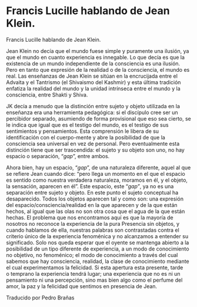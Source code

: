 # Francis Lucille hablando de Jean Klein. 

Francis Lucille hablando de Jean Klein.

Jean Klein no decía que el mundo fuese simple y puramente una ilusión, ya que el mundo en cuanto experiencia es innegable. Lo que decía es que la existencia de un mundo independiente de la consciencia es una ilusión. Pero en tanto que expresión de la realidad o de la consciencia, el mundo es real. Las enseñanzas de Jean Klein se sitúan en la encrucijada entre el Advaita y el Tantrismo (el Shivaismo del Kashmir) y esta última tradición enfatiza la realidad del mundo y la unidad intrínseca entre el mundo y la consciencia, entre Shakti y Shiva.

JK decía a menudo que la distinción entre sujeto y objeto utilizada en la enseñanza era una herramienta pedagógica: si el discípulo cree ser un percibidor separado, asumiendo de forma provisional que eso sea cierto, se le indica que igual que es el testigo del mundo, es el testigo de sus sentimientos y pensamientos. Esta comprensión le libera de su identificación con el cuerpo-mente y abre la posibilidad de que la consciencia sea universal en vez de personal. Pero eventualmente esta distinción tiene que ser trascendida: el sujeto y su objeto son uno, no hay espacio o separación, “_gap_”, entre ambos.

Ahora bien, hay un espacio, “_gap_”, de una naturaleza diferente, aquel al que se refiere Jean cuando dice: “pero llega un momento en el que el espacio es sentido como nuestra verdadera naturaleza, moramos en él, y el objeto, la sensación, aparecen en él”. Este espacio, este “_gap”_, ya no es una separación entre sujeto y objeto. En este punto el sujeto conceptual ha desaparecido. Todos los objetos aparecen tal y como son: una expresión del espacio/consciencia/realidad en la que aparecen y de la que están hechos, al igual que las olas no son otra cosa que el agua de la que están hechas. El problema que nos encontramos aquí es que la mayoría de nosotros no reconoce la experiencia de la pura Presencia sin objetos, y cuando hablamos de ella, nuestras palabras son contrastadas contra el criterio único de la experiencia fenoménica y no alcanzamos a entender su significado. Solo nos queda esperar que el oyente se mantenga abierto a la posibilidad de un tipo diferente de experiencia, a un modo de conocimiento no objetivo, no fenoménico; el modo de conocimiento a través del cual sabemos que hay consciencia, realidad, la clase de conocimiento mediante el cual experimentamos la felicidad. Si esta apertura esta presente, tarde o temprano la experiencia tendrá lugar; una experiencia que no es ni un pensamiento ni una percepción, sino mas bien algo como el perfume del amor, la paz y la felicidad que sentimos en presencia de Jean.

Traducido por Pedro Brañas

